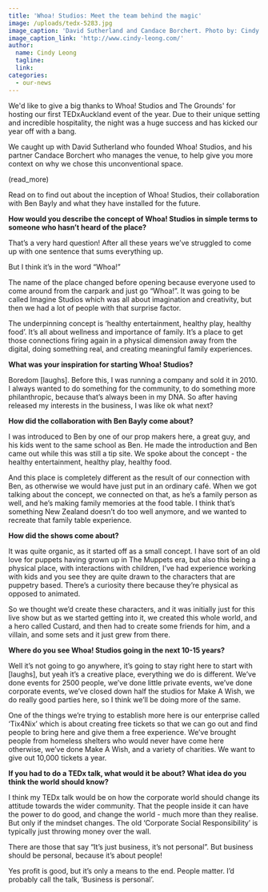 ```yaml
---
title: 'Whoa! Studios: Meet the team behind the magic'
image: /uploads/tedx-5283.jpg
image_caption: 'David Sutherland and Candace Borchert. Photo by: Cindy Leong'
image_caption_link: 'http://www.cindy-leong.com/'
author:
  name: Cindy Leong
  tagline:
  link:
categories:
  - our-news
---
```


We'd like to give a big thanks to Whoa\! Studios and The Grounds' for hosting our first TEDxAuckland event of the year. Due to their unique setting and incredible hospitality, the night was a huge success and has kicked our year off with a bang.

We caught up with David Sutherland who founded Whoa\! Studios, and his partner Candace Borchert who manages the venue, to help give you more context on why we chose this unconventional space.&nbsp;

(read\_more)

Read on to find out about the inception of Whoa\! Studios, their collaboration with Ben Bayly and what they have installed for the future.

**How would you describe the concept of Whoa\! Studios in simple terms to someone who hasn’t heard of the place?**

That’s a very hard question\! After all these years we’ve struggled to come up with one sentence that sums everything up.&nbsp;

But I think it’s in the word “Whoa\!”

The name of the place changed before opening because everyone used to come around from the carpark and just go “Whoa\!”. It was going to be called Imagine Studios which was all about imagination and creativity, but then we had a lot of people with that surprise factor.&nbsp;

The underpinning concept is ‘healthy entertainment, healthy play, healthy food’. It’s all about wellness and importance of family. It’s a place to get those connections firing again in a physical dimension away from the digital, doing something real, and creating meaningful family experiences.

**What was your inspiration for starting Whoa\! Studios?**

Boredom \[laughs\]. Before this, I was running a company and sold it in 2010. I always wanted to do something for the community, to do something more philanthropic, because that’s always been in my DNA. So after having released my interests in the business, I was like ok what next?&nbsp;

**How did the collaboration with Ben Bayly come about?&nbsp;**

I was introduced to Ben by one of our prop makers here, a great guy, and his kids went to the same school as Ben. He made the introduction and Ben came out while this was still a tip site. We spoke about the concept - the healthy entertainment, healthy play, healthy food.&nbsp;

And this place is completely different as the result of our connection with Ben, as otherwise we would have just put in an ordinary caf&eacute;. When we got talking about the concept, we connected on that, as he’s a family person as well, and he’s making family memories at the food table. I think that’s something New Zealand doesn’t do too well anymore, and we wanted to recreate that family table experience.&nbsp;

**How did the shows come about?&nbsp;**

It was quite organic, as it started off as a small concept. I have sort of an old love for puppets having grown up in The Muppets era, but also this being a physical place, with interactions with children, I’ve had experience working with kids and you see they are quite drawn to the characters that are puppetry based. There’s a curiosity there because they’re physical as opposed to animated.&nbsp;

So we thought we’d create these characters, and it was initially just for this live show but as we started getting into it, we created this whole world, and a hero called Custard, and then had to create some friends for him, and a villain, and some sets and it just grew from there.&nbsp;

**Where do you see Whoa\! Studios going in the next 10-15 years?&nbsp;**

Well it’s not going to go anywhere, it’s going to stay right here to start with \[laughs\], but yeah it’s a creative place, everything we do is different. We’ve done events for 2500 people, we’ve done little private events, we’ve done corporate events, we’ve closed down half the studios for Make A Wish, we do really good parties here, so I think we’ll be doing more of the same.&nbsp;

One of the things we’re trying to establish more here is our enterprise called ‘Tix4Nix’ which is about creating free tickets so that we can go out and find people to bring here and give them a free experience. We’ve brought people from homeless shelters who would never have come here otherwise, we’ve done Make A Wish, and a variety of charities. We want to give out 10,000 tickets a year.

**If you had to do a TEDx talk, what would it be about? What idea do you think the world should know?**

I think my TEDx talk would be on how the corporate world should change its attitude towards the wider community. That the people inside it can have the power to do good, and change the world - much more than they realise. But only if the mindset changes. The old ‘Corporate Social Responsibility’ is typically just throwing money over the wall.

There are those that say “It’s just business, it’s not personal”. But business should be personal, because it’s about people\!&nbsp;

Yes profit is good, but it’s only a means to the end. People matter. I’d probably call the talk, ‘Business is personal’.